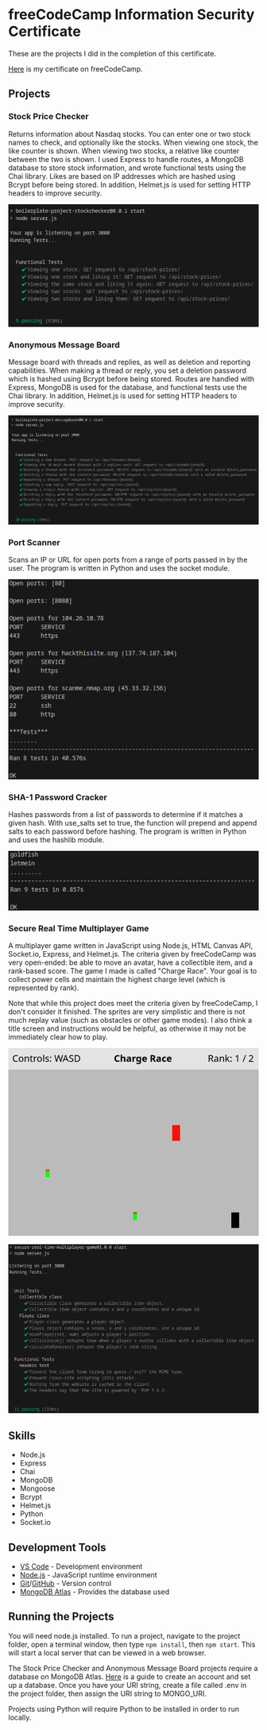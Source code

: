 # freeCodeCamp Information Security Certificate

These are the projects I did in the completion of this certificate.

[Here](https://www.freecodecamp.org/certification/fcc30aca8b2-d2c4-4009-a397-2e6d1ecbde3b/information-security-v7) is my certificate on freeCodeCamp.

## Projects

### Stock Price Checker

Returns information about Nasdaq stocks. You can enter one or two stock names to check, and optionally like the stocks. When viewing one stock, the like counter is shown. When viewing two stocks, a relative like counter between the two is shown. I used Express to handle routes, a MongoDB database to store stock information, and wrote functional tests using the Chai library. Likes are based on IP addresses which are hashed using Bcrypt before being stored. In addition, Helmet.js is used for setting HTTP headers to improve security.

![Image of Project Tests](images/stock-price-checker.png)

### Anonymous Message Board

Message board with threads and replies, as well as deletion and reporting capabilities. When making a thread or reply, you set a deletion password which is hashed using Bcrypt before being stored. Routes are handled with Express, MongoDB is used for the database, and functional tests use the Chai library. In addition, Helmet.js is used for setting HTTP headers to improve security.

![Image of Project Tests](images/anon-msg-board.png)

### Port Scanner

Scans an IP or URL for open ports from a range of ports passed in by the user. The program is written in Python and uses the socket module.

![Image of Project Tests](images/port-scanner.png)

### SHA-1 Password Cracker

Hashes passwords from a list of passwords to determine if it matches a given hash. With use_salts set to true, the function will prepend and append salts to each password before hashing. The program is written in Python and uses the hashlib module.

![Image of Project Tests](images/sha1-pw-cracker.png)

### Secure Real Time Multiplayer Game

A multiplayer game written in JavaScript using Node.js, HTML Canvas API, Socket.io, Express, and Helmet.js. The criteria given by freeCodeCamp was very open-ended: be able to move an avatar, have a collectible item, and a rank-based score. The game I made is called "Charge Race". Your goal is to collect power cells and maintain the highest charge level (which is represented by rank).

Note that while this project does meet the criteria given by freeCodeCamp, I don't consider it finished. The sprites are very simplistic and there is not much replay value (such as obstacles or other game modes). I also think a title screen and instructions would be helpful, as otherwise it may not be immediately clear how to play. 

![Image of Project](images/rt-mp-game-demo.png)

![Image of Project Tests](images/rt-mp-game-tests.png)

## Skills

- Node.js
- Express
- Chai
- MongoDB
- Mongoose
- Bcrypt
- Helmet.js
- Python
- Socket.io

## Development Tools

- [VS Code](https://code.visualstudio.com/) - Development environment
- [Node.js](https://nodejs.org/en/) - JavaScript runtime environment
- [Git](https://git-scm.com/)/[GitHub](https://github.com/) - Version control
- [MongoDB Atlas](https://www.mongodb.com/) - Provides the database used

## Running the Projects
You will need node.js installed. To run a project, navigate to the project folder, open a terminal window, then type ```npm install```, then ```npm start```. This will start a local server that can be viewed in a web browser.

The Stock Price Checker and Anonymous Message Board projects require a database on MongoDB Atlas. [Here](https://www.freecodecamp.org/news/get-started-with-mongodb-atlas/) is a guide to create an account and set up a database. Once you have your URI string, create a file called .env in the project folder, then assign the URI string to MONGO_URI.

Projects using Python will require Python to be installed in order to run locally.
